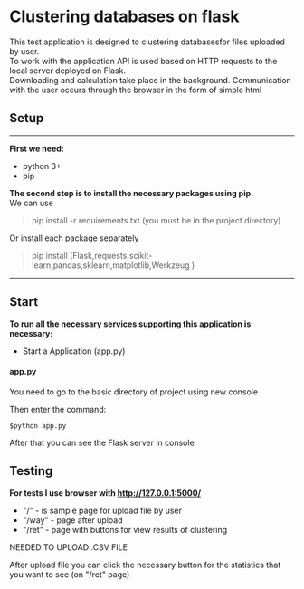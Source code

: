 # Clustering databases on flask
This test application is designed to clustering databasesfor files uploaded by user.  
To work with the application API is used based on HTTP requests to the local server deployed on Flask.   
Downloading and calculation take place in the background. 
Communication with the user occurs through the browser in the form of simple html

## Setup 
---
**First we need:**
- python 3+  
- pip 

**The second step is to install the necessary packages using pip.**  
We can use 
>pip install -r requirements.txt  (you must be in the project directory)

Or install each package separately
>pip install (Flask,requests,scikit-learn,pandas,sklearn,matplotlib,Werkzeug ) 
---

## Start 
**To run all the necessary services supporting this application is necessary:**
- Start a Application (app.py)

#### app.py  
  
You need to go to the basic directory of project using new console  

Then enter the command:  
	
    $python app.py

After that you can see the Flask server in console


## Testing
**For tests I use browser with http://127.0.0.1:5000/**
- "/"  - is sample page for upload file by user
- "/way" - page after upload
- "/ret" - page with buttons for view results of clustering

NEEDED TO UPLOAD .CSV FILE

After upload file you can click the necessary button for the statistics that you want to see (on "/ret" page)










